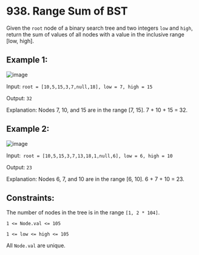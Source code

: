 # 938. Range Sum of BST
Given the ```root``` node of a binary search tree and two integers ```low``` and ```high```, return the sum of values of all nodes with a value in the inclusive range [low, high].

## Example 1:
![image](https://github.com/Mohamed-Eltobgy/LeetCode-Solutions/assets/96267046/29d803a8-74bf-4a70-8eeb-1f2e42b9ede6)

Input: ```root = [10,5,15,3,7,null,18], low = 7, high = 15```

Output: ```32```

Explanation: Nodes 7, 10, and 15 are in the range [7, 15]. 7 + 10 + 15 = 32.
## Example 2:
![image](https://github.com/Mohamed-Eltobgy/LeetCode-Solutions/assets/96267046/e020c7ed-18ef-448b-bfde-7fd718b81d10)

Input:``` root = [10,5,15,3,7,13,18,1,null,6], low = 6, high = 10```

Output: ```23```

Explanation: Nodes 6, 7, and 10 are in the range [6, 10]. 6 + 7 + 10 = 23.

## Constraints:

The number of nodes in the tree is in the range ```[1, 2 * 104]```.

```1 <= Node.val <= 105```

```1 <= low <= high <= 105```

All ```Node.val``` are unique.
